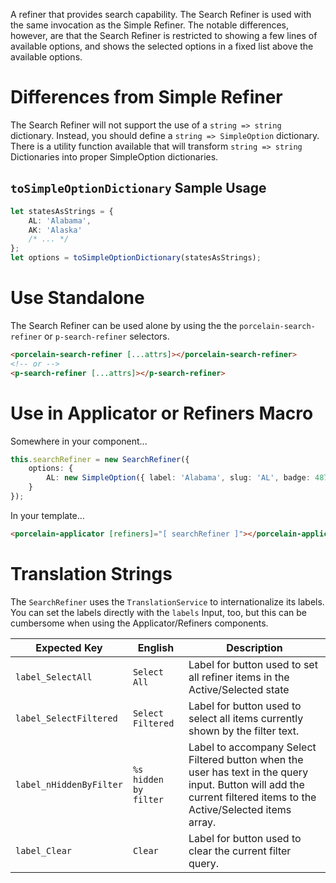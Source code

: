 A refiner that provides search capability. The Search Refiner is used with the same invocation as the Simple Refiner. The notable differences, however, are that the Search Refiner is restricted to showing a few lines of available options, and shows the selected options in a fixed list above the available options.

# Differences from Simple Refiner

The Search Refiner will not support the use of a `string => string` dictionary. Instead, you should define a `string => SimpleOption` dictionary. There is a utility function available that will transform `string => string` Dictionaries into proper SimpleOption dictionaries.

## `toSimpleOptionDictionary` Sample Usage

```typescript
let statesAsStrings = {
	AL: 'Alabama',
	AK: 'Alaska'
	/* ... */
};
let options = toSimpleOptionDictionary(statesAsStrings);
```

# Use Standalone

The Search Refiner can be used alone by using the the `porcelain-search-refiner` or `p-search-refiner` selectors.

```html
<porcelain-search-refiner [...attrs]></porcelain-search-refiner>
<!-- or -->
<p-search-refiner [...attrs]></p-search-refiner>
```

# Use in Applicator or Refiners Macro

Somewhere in your component...

```typescript
this.searchRefiner = new SearchRefiner({
	options: {
		AL: new SimpleOption({ label: 'Alabama', slug: 'AL', badge: 4870000 })
	}
});
```

In your template...

```html
<porcelain-applicator [refiners]="[ searchRefiner ]"></porcelain-applicator>
```

# Translation Strings

The `SearchRefiner` uses the `TranslationService` to internationalize its labels. You can set the labels directly with the `labels` Input, too, but this can be cumbersome when using the Applicator/Refiners components.

| Expected Key            | English               | Description                                                                                                                                                         |
| ----------------------- | --------------------- | ------------------------------------------------------------------------------------------------------------------------------------------------------------------- |
| `label_SelectAll`       | `Select All`          | Label for button used to set all refiner items in the Active/Selected state                                                                                         |
| `label_SelectFiltered`  | `Select Filtered`     | Label for button used to select all items currently shown by the filter text.                                                                                       |
| `label_nHiddenByFilter` | `%s hidden by filter` | Label to accompany Select Filtered button when the user has text in the query input. Button will add the current filtered items to the Active/Selected items array. |
| `label_Clear`           | `Clear`               | Label for button used to clear the current filter query.                                                                                                            |
